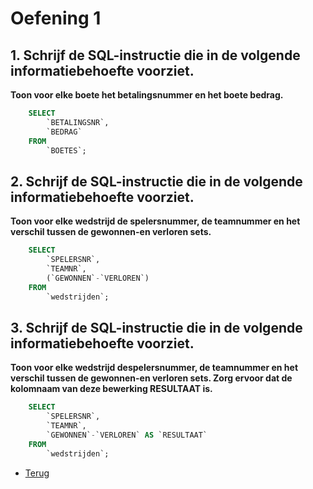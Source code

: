 # Oefening 1

## 1. Schrijf de SQL-instructie die in de volgende informatiebehoefte voorziet.

**Toon voor elke boete het betalingsnummer en het boete bedrag.**

```sql
    SELECT
        `BETALINGSNR`,
        `BEDRAG`
    FROM
        `BOETES`;
```

## 2. Schrijf de SQL-instructie die in de volgende informatiebehoefte voorziet.

**Toon voor elke wedstrijd de spelersnummer, de teamnummer en het verschil tussen de gewonnen-en verloren sets.**

```sql
    SELECT
        `SPELERSNR`,
        `TEAMNR`,
        (`GEWONNEN`-`VERLOREN`)
    FROM
        `wedstrijden`;
```

## 3. Schrijf de SQL-instructie die in de volgende informatiebehoefte voorziet.

**Toon voor elke wedstrijd despelersnummer, de teamnummer en het verschil tussen de gewonnen-en verloren sets. Zorg ervoor dat de kolomnaam van deze bewerking RESULTAAT is.**

```sql
    SELECT
        `SPELERSNR`,
        `TEAMNR`,
        `GEWONNEN`-`VERLOREN` AS `RESULTAAT`
    FROM
        `wedstrijden`;
```

- [Terug](/Index/Oefeningen-Databases/Deel4.md)